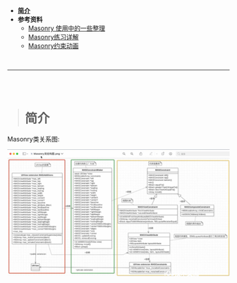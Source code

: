 > <h2 id=''></h2>
- [**简介**](#简介)
- **参考资料**
	- [Masonry 使用中的一些整理](https://www.jianshu.com/p/a24dd8638d28)
	- [Masonry练习详解](https://www.cnblogs.com/XYQ-208910/p/5011483.html)
	- [Masonry约束动画](https://www.jianshu.com/p/52012b1326ee)



<br/>

***
<br/>
<br/>


> <h1 id='简介'>简介</h1>


Masonry类关系图:

![ios_oc2_34.png](./../../Pictures/ios_oc2_34.png)


<br/>
<br/>


> <h2 id=''></h2>









